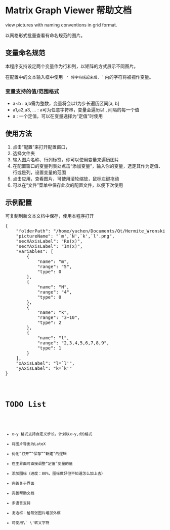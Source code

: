 <h1>Matrix Graph Viewer 帮助文档</h1>

view pictures with naming conventions in grid format.

以网格形式批量查看有命名规范的图片。

<h2>变量命名规范</h2>

本程序支持设定两个变量作为行和列，以矩阵的方式展示不同图片。

在配置中的文本输入框中使用 ` ' 将字符括起来后，` ' 内的字符将被视作变量。

<h3>变量支持的值/范围格式</h3>

<ul>
<li>a~b : a,b需为整数，变量将会以1为步长遍历区间[a, b]</li>
<li>a1,a2,a3, ... : a可为任意字符串，变量会遍历以 , 间隔的每一个值</li>
<li>a : 一个定值，可以在变量选择为“定值”时使用</li>
</ul>

<h2>使用方法</h2>

<ol>
<li>点击“配置”来打开配置窗口，</li>
<li>选择文件夹</li>
<li>输入图片名称、行列标签，你可以使用变量来遍历图片</li>
<li>在配置窗口的变量列表处点击“添加变量”，输入你的变量，选定其作为定值、行或是列，设置变量的范围</li>
<li>点击应用，查看图片，可使用滚轮缩放，鼠标左键拖动</li>
<li>可以在“文件”菜单中保存此次的配置文件，以便下次使用</li>
</ol>


<h2>示例配置</h2>

可复制到新文本文档中保存，使用本程序打开

<pre>
{
    "folderPath": "/home/yuchen/Documents/Qt/Hermite_Wronskian_plot_2",
    "pictureName": "`m',`N',`k',`l'.png",
    "secXAxisLabel": "Re(x)",
    "secYAxisLabel": "Im(x)",
    "variables": [
        {
            "name": "m",
            "range": "5",
            "type": 0
        },
        {
            "name": "N",
            "range": "4",
            "type": 0
        },
        {
            "name": "k",
            "range": "3~10",
            "type": 2
        },
        {
            "name": "l",
            "range": "2,3,4,5,6,7,8,9",
            "type": 1
        }
    ],
    "xAxisLabel": "l=`l'",
    "yAxisLabel": "k=`k'"
}
<code>


<h1>TODO List</h1>

<ul>
<li>x~y 格式支持自定义步长，计划以x~y,d的格式</li>
<li>将图片导出为LateX</li>
<li>优化“打开”“保存”“新建”的逻辑</li>
<li>在主界面可直接调整“定值”变量的值</li>
<li>添加图标（进度：80%，图标做好但不知道怎么加上去）</li>
<li>完善关于界面</li>
<li>完善帮助文档</li>
<li>多语言支持</li>
<li>复选框：给每张图片增加外框</li>
<li>可使用\` \'转义字符</li>
</ul>
